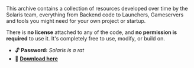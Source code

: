 This archive contains a collection of resources developed over time by the Solaris team, everything from Backend code to Launchers, Gameservers and tools you might need for your own project or startup.

There is **no license** attached to any of the code, and **no permission is required** to use it. It's completely free to use, modify, or build on.

- 🔓 **Password:** *Solaris is a rat*
- 📁 **[Download here](https://cdn.solanis.cc/Tiva's%20Sources.rar)**
